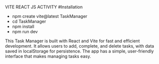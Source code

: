 VITE REACT JS ACTIVITY
#Installation

- npm create vite@latest TaskManager
- cd TaskManager 
- npm install
- npm run dev

This Task Manager is built with React and Vite for fast and efficient development. It allows users to add, complete, and delete tasks, with data saved in localStorage for persistence. The app has a simple, user-friendly interface that makes managing tasks easy.